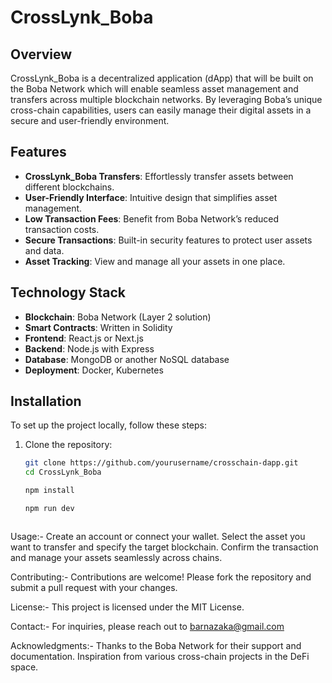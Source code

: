 # CrossLynk_Boba

## Overview
CrossLynk_Boba is a decentralized application (dApp) that will be built on the Boba Network which will enable seamless asset management and transfers across multiple blockchain networks. By leveraging Boba’s unique cross-chain capabilities, users can easily manage their digital assets in a secure and user-friendly environment.

## Features
- **CrossLynk_Boba Transfers**: Effortlessly transfer assets between different blockchains.
- **User-Friendly Interface**: Intuitive design that simplifies asset management.
- **Low Transaction Fees**: Benefit from Boba Network’s reduced transaction costs.
- **Secure Transactions**: Built-in security features to protect user assets and data.
- **Asset Tracking**: View and manage all your assets in one place.

## Technology Stack
- **Blockchain**: Boba Network (Layer 2 solution)
- **Smart Contracts**: Written in Solidity
- **Frontend**: React.js or Next.js
- **Backend**: Node.js with Express
- **Database**: MongoDB or another NoSQL database
- **Deployment**: Docker, Kubernetes

## Installation
To set up the project locally, follow these steps:

1. Clone the repository:
   ```bash
   git clone https://github.com/yourusername/crosschain-dapp.git
   cd CrossLynk_Boba
   
   npm install
   
   npm run dev



Usage:- Create an account or connect your wallet.
Select the asset you want to transfer and specify the target blockchain.
Confirm the transaction and manage your assets seamlessly across chains.

Contributing:- Contributions are welcome! Please fork the repository and submit a pull request with your changes.

License:- This project is licensed under the MIT License.

Contact:- For inquiries, please reach out to barnazaka@gmail.com

Acknowledgments:- Thanks to the Boba Network for their support and documentation.
Inspiration from various cross-chain projects in the DeFi space.
